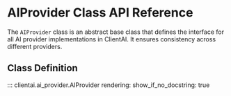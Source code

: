 # AIProvider Class API Reference

The `AIProvider` class is an abstract base class that defines the interface for all AI provider implementations in ClientAI. It ensures consistency across different providers.

## Class Definition

::: clientai.ai_provider.AIProvider
    rendering:
      show_if_no_docstring: true